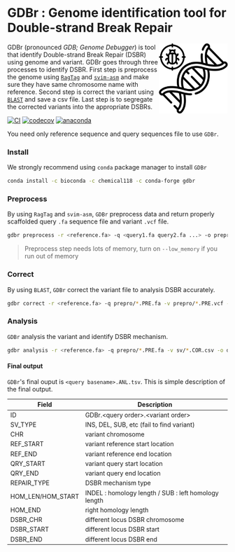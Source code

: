 GDBr : Genome identification tool for Double-strand Break Repair
================
<img src="logo/gdbr.svg" alt="GDBr logo" align="right" height="160" style="display: inline-block;"> GDBr (pronounced _GDB; Genome Debugger_) is tool that identify Double-strand Break Repair (DSBR) using genome and variant. GDBr goes through three processes to identify DSBR. First step is preprocess the genome using [`RagTag`](https://github.com/malonge/RagTag) and [`svim-asm`](https://github.com/eldariont/svim-asm) and make sure they have same chromosome name with reference. Second step is correct the variant using [`BLAST`](https://blast.ncbi.nlm.nih.gov/Blast.cgi) and save a csv file. Last step is to segregate the corrected variants into the appropriate DSBRs. 

[![CI](https://github.com/Chemical118/GDBr/workflows/CI/badge.svg)](https://github.com/Chemical118/GDBr/actions?query=workflow%3ACI)
[![codecov](https://codecov.io/gh/Chemical118/GDBr/branch/master/graph/badge.svg?token=NA5V5H52M6)](https://codecov.io/gh/Chemical118/GDBr)
[![anaconda](https://anaconda.org/chemical118/gdbr/badges/version.svg)](https://anaconda.org/Chemical118/gdbr)

You need only reference sequence and query sequences file to use `GDBr`.

### Install
We strongly recommend using `conda` package manager to install `GDBr`
```sh
conda install -c bioconda -c chemical118 -c conda-forge gdbr
```

### Preprocess
By using `RagTag` and `svim-asm`, `GDBr` preprocess data and return properly scaffolded query `.fa` sequence file and variant `.vcf` file.
```sh
gdbr preprocess -r <reference.fa> -q <query1.fa query2.fa ...> -o prepro -t <threads>
```
> Preprocess step needs lots of memory, turn on `--low_memory` if you run out of memory
### Correct
By using `BLAST`, `GDBr` correct the variant file to analysis DSBR accurately.
```sh
gdbr correct -r <reference.fa> -q prepro/*.PRE.fa -v prepro/*.PRE.vcf -o sv -t <threads>
```

### Analysis
`GDBr` analysis the variant and identify DSBR mechanism.
```sh
gdbr analysis -r <reference.fa> -q prepro/*.PRE.fa -v sv/*.COR.csv -o dsbr -t <threads>
```

#### Final output
`GDBr`'s final ouput is `<query basename>.ANL.tsv`. This is simple description of the final output.

| Field             | Description                                          |
|-------------------|------------------------------------------------------|
| ID                | GDBr.\<query order\>.\<variant order\>               |
| SV_TYPE           | INS, DEL, SUB, etc (fail to find variant)            |
| CHR               | variant chromosome                                   |
| REF_START         | variant reference start location                     |
| REF_END           | variant reference end location                       |
| QRY_START         | variant query start location                         |
| QRY_END           | variant query end location                           |
| REPAIR_TYPE       | DSBR mechanism type                                  |
| HOM_LEN/HOM_START | INDEL : homology length / SUB : left homology length |
| HOM_END           | right homology length                                |
| DSBR_CHR          | different locus DSBR chromosome                      |
| DSBR_START        | different locus DSBR start                           |
| DSBR_END          | different locus DSBR end                             |